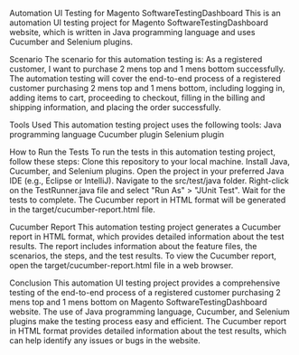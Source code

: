 Automation UI Testing for Magento SoftwareTestingDashboard
This is an automation UI testing project for Magento SoftwareTestingDashboard website, which is written in Java programming language and uses Cucumber and Selenium plugins.

Scenario
The scenario for this automation testing is: As a registered customer, I want to purchase 2 mens top and 1 mens bottom successfully. The automation testing will cover the end-to-end process of a registered customer purchasing 2 mens top and 1 mens bottom, including logging in, adding items to cart, proceeding to checkout, filling in the billing and shipping information, and placing the order successfully.

Tools Used
This automation testing project uses the following tools:
Java programming language
Cucumber plugin
Selenium plugin

How to Run the Tests
To run the tests in this automation testing project, follow these steps:
Clone this repository to your local machine.
Install Java, Cucumber, and Selenium plugins.
Open the project in your preferred Java IDE (e.g., Eclipse or IntelliJ).
Navigate to the src/test/java folder.
Right-click on the TestRunner.java file and select "Run As" > "JUnit Test".
Wait for the tests to complete. The Cucumber report in HTML format will be generated in the target/cucumber-report.html file.

Cucumber Report
This automation testing project generates a Cucumber report in HTML format, which provides detailed information about the test results. The report includes information about the feature files, the scenarios, the steps, and the test results.
To view the Cucumber report, open the target/cucumber-report.html file in a web browser.

Conclusion
This automation UI testing project provides a comprehensive testing of the end-to-end process of a registered customer purchasing 2 mens top and 1 mens bottom on Magento SoftwareTestingDashboard website. The use of Java programming language, Cucumber, and Selenium plugins make the testing process easy and efficient. The Cucumber report in HTML format provides detailed information about the test results, which can help identify any issues or bugs in the website.
